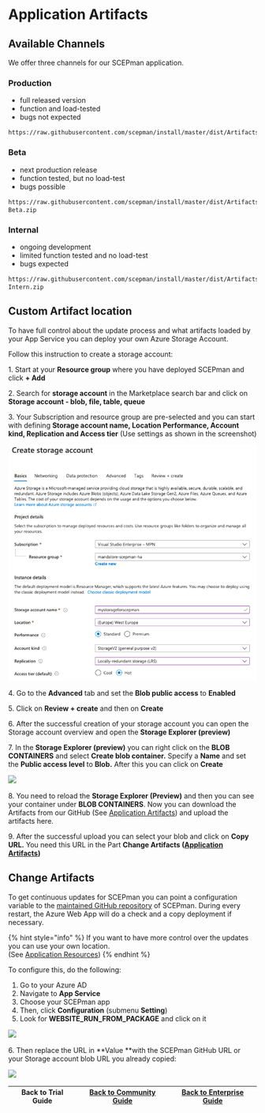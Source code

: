 # Application Artifacts

## Available Channels

We offer three channels for our SCEPman application.

### Production

* full released version
* function and load-tested
* bugs not expected

```
https://raw.githubusercontent.com/scepman/install/master/dist/Artifacts.zip
```

### Beta

* next production release
* function tested, but no load-test
* bugs possible

```
https://raw.githubusercontent.com/scepman/install/master/dist/Artifacts-Beta.zip
```

### Internal

* ongoing development
* limited function tested and no load-test
* bugs expected

```
https://raw.githubusercontent.com/scepman/install/master/dist/Artifacts-Intern.zip
```

## Custom Artifact location

To have full control about the update process and what artifacts loaded by your App Service you can deploy your own Azure Storage Account.

Follow this instruction to create a storage account:

1\. Start at your **Resource group** where you have deployed SCEPman and click **+ Add**

2\. Search for **storage account** in the Marketplace search bar and click on **Storage account - blob, file, table, queue**

3\. Your Subscription and resource group are pre-selected and you can start with defining **Storage account name, Location Performance, Account kind, Replication and Access tier** (Use settings as shown in the screenshot)

![](../../../.gitbook/assets/image.png)

4\. Go to the **Advanced** tab and set the **Blob public access** to **Enabled**

5\. Click on **Review + create** and then on **Create**

6\. After the successful creation of your storage account you can open the Storage account overview and open the **Storage Explorer (preview)**

7\. In the **Storage Explorer (preview)** you can right click on the **BLOB CONTAINERS** and select **Create blob container.** Specify a **Name** and set the **Public access level** to **Blob.** After this you can click on **Create**

![](../../.gitbook/assets/screenshot-2020-07-09-at-17.20.42.png)

8\. You need to reload the **Storage Explorer (Preview)** and then you can see your container under **BLOB CONTAINERS**. Now you can download the Artifacts from our GitHub (See [Application Artifacts](application-artifacts.md#available-channels)) and upload the artifacts here.

9\. After the successful upload you can select your blob and click on **Copy URL.** You need this URL in the Part **Change Artifacts (**[**Application Artifacts**](application-artifacts.md#change-artifacts)**)**

## Change Artifacts

To get continuous updates for SCEPman you can point a configuration variable to the [maintained GitHub repository](https://github.com/scepman/install) of SCEPman. During every restart, the Azure Web App will do a check and a copy deployment if necessary.

{% hint style="info" %}
If you want to have more control over the updates you can use your own location.\
(See [Application Resources](application-artifacts.md#custom-artifact-location))
{% endhint %}

To configure this, do the following:

1. Go to your Azure AD
2. Navigate to **App Service**
3. Choose your SCEPman app
4. Then, click **Configuration** (submenu **Setting**)
5. Look for **WEBSITE\_RUN\_FROM\_PACKAGE** and click on it

![](<../../../.gitbook/assets/scepman\_optional2 (3) (3) (3) (3) (3) (3) (3) (2) (1) (3).png>)

6\. Then replace the URL in \*\*Value \*\*with the SCEPman GitHub URL or your Storage account blob URL you already copied:

![](<../../.gitbook/assets/2021-10-08 16\_40\_54-Scepman02testServiceName - Microsoft Azure and 10 more pages - C4A8 EHamed - Mic.png>)

| Back to Trial Guide | [Back to Community Guide](../../scepman-deployment/community-guide.md#step-5-deploy-storage-account-and-change-artifacts) | ​[Back to Enterprise Guide​](../../scepman-deployment/enterprise-guide.md#step-5-deploy-storage-account-and-change-artifacts) |
| ------------------- | ------------------------------------------------------------------------------------------------------------------------- | ----------------------------------------------------------------------------------------------------------------------------- |
